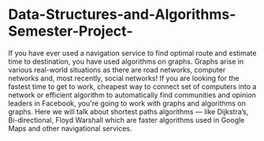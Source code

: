 # Data-Structures-and-Algorithms-Semester-Project-
If you have ever used a navigation service to find optimal route and estimate time to destination, you have used algorithms on graphs. Graphs arise in various real-world situations as there are road networks, computer networks and, most recently, social networks! If you are looking for the fastest time to get to work, cheapest way to connect set of computers into a network or efficient algorithm to automatically find communities and opinion leaders in Facebook, you're going to work with graphs and algorithms on graphs. Here we will talk about shortest paths algorithms — like Dijkstra’s, Bi-directional, Floyd Warshall which are faster algorithms used in Google Maps and other navigational services.
